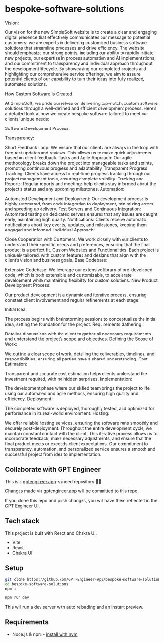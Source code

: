 # bespoke-software-solutions

Vision:




Our vision for the new SimpleSoft website is to create a clear and engaging digital presence that effectively communicates our message to potential customers: we are experts in delivering customized business software solutions that streamline processes and drive efficiency. The website should emphasize our strong points, including our ability to rapidly initiate new projects, our expertise in process automation and AI implementations, and our commitment to transparency and individual approach throughout the development lifecycle. By showcasing our completed projects and highlighting our comprehensive service offerings, we aim to assure potential clients of our capability to turn their ideas into fully realized, automated solutions.




How Custom Software is Created




At SimpleSoft, we pride ourselves on delivering top-notch, custom software solutions through a well-defined and efficient development process. Here’s a detailed look at how we create bespoke software tailored to meet our clients' unique needs:




Software Development Process:




Transparency:




Short Feedback Loop: We ensure that our clients are always in the loop with frequent updates and reviews. This allows us to make quick adjustments based on client feedback.
Tasks and Agile Approach: Our agile methodology breaks down the project into manageable tasks and sprints, promoting continuous progress and adaptability.
Transparent Progress Tracking: Clients have access to real-time progress tracking through our project management tools, ensuring complete visibility.
Tracking and Reports: Regular reports and meetings help clients stay informed about the project's status and any upcoming milestones.
Automation:




Automated Development and Deployment: Our development process is highly automated, from code integration to deployment, minimizing errors and speeding up delivery.
Test Servers and Continuous Integration: Automated testing on dedicated servers ensures that any issues are caught early, maintaining high quality.
Notifications: Clients receive automatic notifications about key events, updates, and milestones, keeping them engaged and informed.
Individual Approach:




Close Cooperation with Customers: We work closely with our clients to understand their specific needs and preferences, ensuring that the final product is a perfect fit.
Custom Websites and Functionalities: Each project is uniquely tailored, with custom features and designs that align with the client’s vision and business goals.
Base Codebase:




Extensive Codebase: We leverage our extensive library of pre-developed code, which is both extensible and customizable, to accelerate development while maintaining flexibility for custom solutions.
New Product Development Process:




Our product development is a dynamic and iterative process, ensuring constant client involvement and regular refinements at each stage:




Initial Idea:




The process begins with brainstorming sessions to conceptualize the initial idea, setting the foundation for the project.
Requirements Gathering:




Detailed discussions with the client to gather all necessary requirements and understand the project’s scope and objectives.
Defining the Scope of Work:




We outline a clear scope of work, detailing the deliverables, timelines, and responsibilities, ensuring all parties have a shared understanding.
Cost Estimation:




Transparent and accurate cost estimation helps clients understand the investment required, with no hidden surprises.
Implementation:




The development phase where our skilled team brings the project to life using our automated and agile methods, ensuring high quality and efficiency.
Deployment:




The completed software is deployed, thoroughly tested, and optimized for performance in its real-world environment.
Hosting:




We offer reliable hosting services, ensuring the software runs smoothly and securely post-deployment.
Throughout the entire development cycle, we maintain constant contact with the client. This iterative process allows us to incorporate feedback, make necessary adjustments, and ensure that the final product meets or exceeds client expectations. Our commitment to transparency, automation, and personalized service ensures a smooth and successful project from idea to implementation.

## Collaborate with GPT Engineer

This is a [gptengineer.app](https://gptengineer.app)-synced repository 🌟🤖

Changes made via gptengineer.app will be committed to this repo.

If you clone this repo and push changes, you will have them reflected in the GPT Engineer UI.

## Tech stack

This project is built with React and Chakra UI.

- Vite
- React
- Chakra UI

## Setup

```sh
git clone https://github.com/GPT-Engineer-App/bespoke-software-solutions.git
cd bespoke-software-solutions
npm i
```

```sh
npm run dev
```

This will run a dev server with auto reloading and an instant preview.

## Requirements

- Node.js & npm - [install with nvm](https://github.com/nvm-sh/nvm#installing-and-updating)
